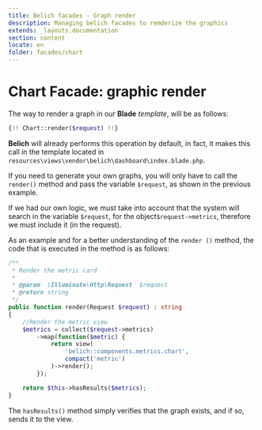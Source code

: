 ```yaml
---
title: Belich facades - Graph render
description: Managing belich facades to remderize the graphics
extends: _layouts.documentation
section: content
locate: en
folder: facades/chart
---
```


# Chart Facade: graphic render

The way to render a graph in our **Blade** *template*, will be as follows:

```php
{!! Chart::render($request) !!}
```

**Belich** will already performs this operation by default, in fact, it makes this call in the template located in `resources\views\vendor\belich\dashboard\index.blade.php`.

If you need to generate your own graphs, you will only have to call the `render()` method and pass the variable `$request`, as shown in the previous example. 

If we had our own logic, we must take into account that the system will search in the variable `$request`, for the object`$request->metrics`, therefore we must include it (in the request).

As an example and for a better understanding of the `render ()` method, the code that is executed in the method is as follows:

```php
/**
 * Render the metric card
 *
 * @param  \Illuminate\Http\Request  $request
 * @return string
 */
public function render(Request $request) : string
{
    //Render the metric view
    $metrics = collect($request->metrics)
        ->map(function($metric) {
            return view(
                'belich::components.metrics.chart', 
                compact('metric')
            )->render();
        });

    return $this->hasResults($metrics);
}
```

The `hasResults()` method simply verifies that the graph exists, and if so, sends it to the view.
